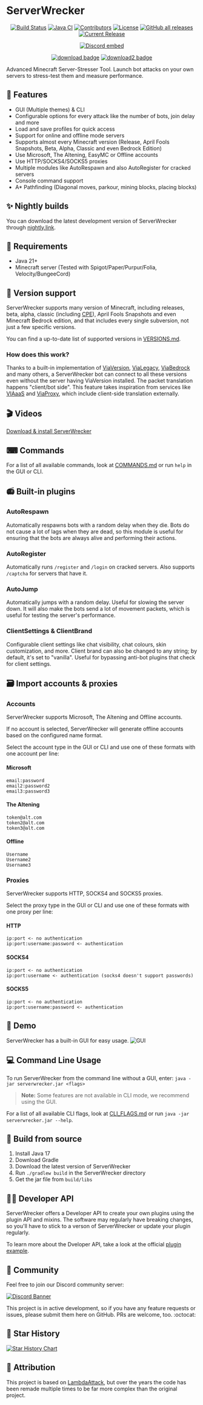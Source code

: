 # ServerWrecker

<!--suppress HtmlDeprecatedAttribute -->
<p align="center">
<a href="https://ci.codemc.io/job/AlexProgrammerDE/job/ServerWrecker/"><img src="https://ci.codemc.io/job/AlexProgrammerDE/job/ServerWrecker/badge/icon" alt="Build Status"></a>
<a href="https://github.com/AlexProgrammerDE/ServerWrecker/actions/workflows/build.yml"><img src="https://github.com/AlexProgrammerDE/ServerWrecker/actions/workflows/build.yml/badge.svg?branch=main" alt="Java CI"></a>
<a href="https://github.com/AlexProgrammerDE/ServerWrecker/graphs/contributors"><img src="https://img.shields.io/github/contributors/AlexProgrammerDE/ServerWrecker.svg" alt="Contributors"></a>
<a href="https://github.com/AlexProgrammerDE/ServerWrecker/blob/main/LICENSE"><img src="https://img.shields.io/github/license/AlexProgrammerDE/ServerWrecker.svg" alt="License"></a>
<a href="https://github.com/AlexProgrammerDE/ServerWrecker/releases/latest"><img alt="GitHub all releases" src="https://img.shields.io/github/downloads/AlexProgrammerDE/ServerWrecker/total"></a>
<a href="https://github.com/AlexProgrammerDE/ServerWrecker/releases/latest"><img src="https://img.shields.io/github/release/AlexProgrammerDE/ServerWrecker.svg" alt="Current Release"></a>
</p>
<p align="center"><a href="https://discord.gg/vHgRd6YZmH"><img src="https://discordapp.com/api/guilds/739784741124833301/embed.png" alt="Discord embed"></a></p>

<p align="center">
<a href="https://github.com/AlexProgrammerDE/ServerWrecker/releases/latest"><img src="https://img.shields.io/badge/DOWNLOAD-LATEST-success?style=for-the-badge" alt="download badge"></a>
<a href="https://nightly.link/AlexProgrammerDE/ServerWrecker/workflows/build/main/ServerWrecker.zip"><img src="https://img.shields.io/badge/DOWNLOAD-DEV__BUILD-important?style=for-the-badge" alt="download2 badge"></a>
</p>

Advanced Minecraft Server-Stresser Tool. Launch bot attacks on your own servers to stress-test them and measure
performance.

## 🚀 Features

* GUI (Multiple themes) & CLI
* Configurable options for every attack like the number of bots, join delay and more
* Load and save profiles for quick access
* Support for online and offline mode servers
* Supports almost every Minecraft version (Release, April Fools Snapshots, Beta, Alpha, Classic and even Bedrock Edition)
* Use Microsoft, The Altening, EasyMC or Offline accounts
* Use HTTP/SOCKS4/SOCKS5 proxies
* Multiple modules like AutoRespawn and also AutoRegister for cracked servers
* Console command support
* A* Pathfinding (Diagonal moves, parkour, mining blocks, placing blocks)

## ✨ Nightly builds

You can download the latest development version of ServerWrecker
through [nightly.link](https://nightly.link/AlexProgrammerDE/ServerWrecker/workflows/build/main/ServerWrecker.zip).

## 🔭 Requirements

* Java 21+
* Minecraft server (Tested with Spigot/Paper/Purpur/Folia, Velocity/BungeeCord)

## 🍿 Version support

ServerWrecker supports many version of Minecraft, including releases, beta, alpha, classic (including [CPE](https://wiki.vg/Classic_Protocol_Extension)), April Fools Snapshots and even Minecraft Bedrock edition,
and that includes every single subversion, not just a few specific versions.

You can find a up-to-date list of supported versions in [VERSIONS.md](./VERSIONS.md).

### How does this work?

Thanks to a built-in implementation of [ViaVersion](https://github.com/ViaVersion/ViaVersion),
[ViaLegacy](https://github.com/RaphiMC/ViaLegacy), [ViaBedrock](https://github.com/RaphiMC/ViaBedrock) and many others,
a ServerWrecker bot can connect to all these versions even without the server having ViaVersion installed.
The packet translation happens "client/bot side".
This feature takes inspiration from services like [VIAaaS](https://github.com/ViaVersion/VIAaaS)
and [ViaProxy](https://github.com/RaphiMC/ViaProxy),
which include client-side translation externally.

## 🎬 Videos

[Download & install ServerWrecker](https://youtu.be/X9hREa17yAo)

## ⌨ Commands

For a list of all available commands, look at [COMMANDS.md](./COMMANDS.md)
or run `help` in the GUI or CLI.

## 📻 Built-in plugins

### AutoRespawn

Automatically respawns bots with a random delay when they die.
Bots do not cause a lot of lags when they are dead, so this module is useful for ensuring
that the bots are always alive and performing their actions.

### AutoRegister

Automatically runs `/register` and `/login` on cracked servers.
Also supports `/captcha` for servers that have it.

### AutoJump

Automatically jumps with a random delay.
Useful for slowing the server down.
It will also make the bots send a lot of movement packets,
which is useful for testing the server's performance.

### ClientSettings & ClientBrand

Configurable client settings like chat visibility, chat colours, skin customization, and more.
Client brand can also be changed to any string; by default, it's set to "vanilla".
Useful for bypassing anti-bot plugins that check for client settings.

## 🗃 Import accounts & proxies

### Accounts

ServerWrecker supports Microsoft, The Altening and Offline accounts.

If no account is selected, ServerWrecker will generate offline accounts based on the configured name format.

Select the account type in the GUI or CLI and use one of these formats with one account per line:

#### Microsoft

```text
email:password
email2:password2
email3:password3
```

#### The Altening

```text
token@alt.com
token2@alt.com
token3@alt.com
```

#### Offline

```text
Username
Username2
Username3
```

### Proxies

ServerWrecker supports HTTP, SOCKS4 and SOCKS5 proxies.

Select the proxy type in the GUI or CLI and use one of these formats with one proxy per line:

#### HTTP

```text
ip:port <- no authentication
ip:port:username:password <- authentication
```

#### SOCKS4

```text
ip:port <- no authentication
ip:port:username <- authentication (socks4 doesn't support passwords)
```

#### SOCKS5

```text
ip:port <- no authentication
ip:port:username:password <- authentication
```

## 🧵 Demo

ServerWrecker has a built-in GUI for easy usage.
![GUI](./assets/demo.png)

## 💻 Command Line Usage

To run ServerWrecker from the command line without a GUI, enter:
`java -jar serverwrecker.jar <flags>`

> **Note:** Some features are not available in CLI mode, we recommend using the GUI.

For a list of all available CLI flags, look at [CLI_FLAGS.md](./CLI_FLAGS.md)
or run `java -jar serverwrecker.jar --help`.

## 🔧 Build from source

1. Install Java 17
2. Download Gradle
3. Download the latest version of ServerWrecker
4. Run `./gradlew build` in the ServerWrecker directory
5. Get the jar file from `build/libs`

## 👨‍💻 Developer API

ServerWrecker offers a Developer API to create your own plugins using the plugin API and mixins.
The software may regularly have breaking changes, so you'll have to stick to a verson of ServerWrecker or update your plugin regularly.

To learn more about the Dveloper API, take a look at the official [plugin example](https://github.com/AlexProgrammerDE/ServerWreckerPluginExample).

## 🌈 Community

Feel free to join our Discord community server:

[![Discord Banner](https://discord.com/api/guilds/739784741124833301/widget.png?style=banner2)](https://discord.gg/vHgRd6YZmH)

This project is in active development, so if you have any feature requests or issues, please submit them here on GitHub.
PRs are welcome, too.
:octocat:

## 🌟 Star History

<a href="https://star-history.com/#AlexProgrammerDE/ServerWrecker&Date">
  <picture>
    <source media="(prefers-color-scheme: dark)" srcset="https://api.star-history.com/svg?repos=AlexProgrammerDE/ServerWrecker&type=Date&theme=dark" />
    <source media="(prefers-color-scheme: light)" srcset="https://api.star-history.com/svg?repos=AlexProgrammerDE/ServerWrecker&type=Date" />
    <img alt="Star History Chart" src="https://api.star-history.com/svg?repos=AlexProgrammerDE/ServerWrecker&type=Date" />
  </picture>
</a>

## 📜 Attribution

This project is based on [LambdaAttack](https://github.com/games647/LambdaAttack), but over the years the code has been
remade multiple times to be far more complex than the original project.
